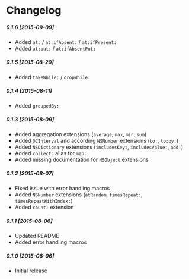 # Changelog

##### 0.1.6 [2015-09-09]
* Added `at:` / `at:ifAbsent:` / `at:ifPresent:`
* Added `at:put:` / `at:ifAbsentPut:`

##### 0.1.5 [2015-08-20]
* Added `takeWhile:` / `dropWhile:`

##### 0.1.4 [2015-08-11]
* Added `groupedBy:`

##### 0.1.3 [2015-08-09]
* Added aggregation extensions (`average`, `max`, `min`, `sum`)
* Added `OCInterval` and according `NSNumber` extensions (`to:`, `to:by:`)
* Added `NSDictionary` extensions (`includesKey:`, `includesValue:`, `add:`)
* Added `collect:` alias for `map:`
* Added missing documentation for `NSObject` extensions

##### 0.1.2 [2015-08-07]
* Fixed issue with error handling macros
* Added `NSNumber` extensions (`atRandom`, `timesRepeat:`, `timesRepeatWithIndex:`)
* Added `count:` extension

##### 0.1.1 [2015-08-06]
* Updated README
* Added error handling macros

##### 0.1.0 [2015-08-06]
* Initial release
